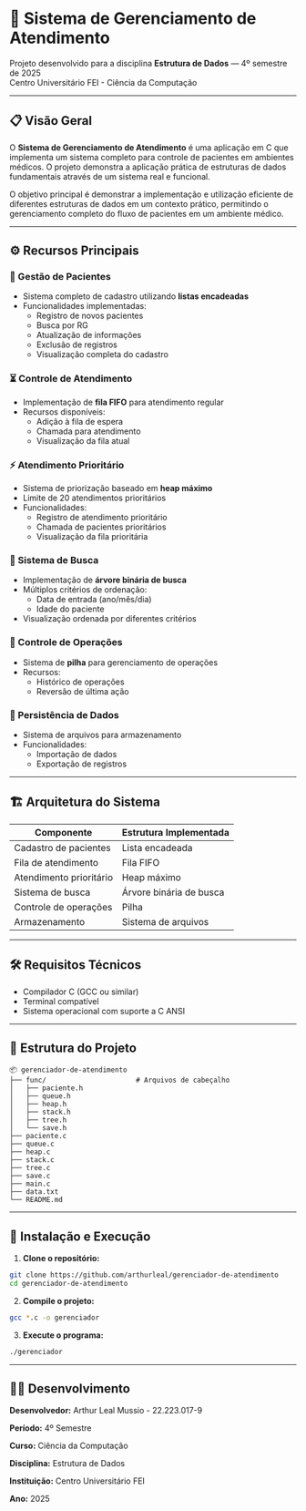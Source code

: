 # 🏥 Sistema de Gerenciamento de Atendimento

Projeto desenvolvido para a disciplina **Estrutura de Dados** — 4º semestre de 2025  
Centro Universitário FEI - Ciência da Computação

---

## 📋 Visão Geral

O **Sistema de Gerenciamento de Atendimento** é uma aplicação em C que implementa um sistema completo para controle de pacientes em ambientes médicos. O projeto demonstra a aplicação prática de estruturas de dados fundamentais através de um sistema real e funcional.

O objetivo principal é demonstrar a implementação e utilização eficiente de diferentes estruturas de dados em um contexto prático, permitindo o gerenciamento completo do fluxo de pacientes em um ambiente médico.

---

## ⚙️ Recursos Principais

### 👤 Gestão de Pacientes
- Sistema completo de cadastro utilizando **listas encadeadas**
- Funcionalidades implementadas:
  - Registro de novos pacientes
  - Busca por RG
  - Atualização de informações
  - Exclusão de registros
  - Visualização completa do cadastro

### ⏳ Controle de Atendimento
- Implementação de **fila FIFO** para atendimento regular
- Recursos disponíveis:
  - Adição à fila de espera
  - Chamada para atendimento
  - Visualização da fila atual

### ⚡ Atendimento Prioritário
- Sistema de priorização baseado em **heap máximo**
- Limite de 20 atendimentos prioritários
- Funcionalidades:
  - Registro de atendimento prioritário
  - Chamada de pacientes prioritários
  - Visualização da fila prioritária

### 🔎 Sistema de Busca
- Implementação de **árvore binária de busca**
- Múltiplos critérios de ordenação:
  - Data de entrada (ano/mês/dia)
  - Idade do paciente
- Visualização ordenada por diferentes critérios

### 🔄 Controle de Operações
- Sistema de **pilha** para gerenciamento de operações
- Recursos:
  - Histórico de operações
  - Reversão de última ação

### 💾 Persistência de Dados
- Sistema de arquivos para armazenamento
- Funcionalidades:
  - Importação de dados
  - Exportação de registros

---

## 🏗️ Arquitetura do Sistema

| Componente                 | Estrutura Implementada        |
|----------------------------|-------------------------------|
| Cadastro de pacientes      | Lista encadeada               |
| Fila de atendimento        | Fila FIFO                     |
| Atendimento prioritário    | Heap máximo                   |
| Sistema de busca           | Árvore binária de busca       |
| Controle de operações      | Pilha                         |
| Armazenamento              | Sistema de arquivos           |
---

## 🛠️ Requisitos Técnicos

- Compilador C (GCC ou similar)
- Terminal compatível
- Sistema operacional com suporte a C ANSI

---

## 📂 Estrutura do Projeto

```text
📦 gerenciador-de-atendimento
├── func/                      # Arquivos de cabeçalho
│   ├── paciente.h
│   ├── queue.h
│   ├── heap.h
│   ├── stack.h
│   ├── tree.h
│   └── save.h
├── paciente.c
├── queue.c
├── heap.c
├── stack.c
├── tree.c
├── save.c
├── main.c
├── data.txt
└── README.md
```

---

## 🚀 Instalação e Execução

1. **Clone o repositório:**
```bash
git clone https://github.com/arthurleal/gerenciador-de-atendimento
cd gerenciador-de-atendimento
```

2. **Compile o projeto:**
```bash
gcc *.c -o gerenciador
```

3. **Execute o programa:**
```bash
./gerenciador
```

---

## 👨‍💻 Desenvolvimento

**Desenvolvedor:** Arthur Leal Mussio - 22.223.017-9

**Período:** 4º Semestre

**Curso:** Ciência da Computação

**Disciplina:** Estrutura de Dados

**Instituição:** Centro Universitário FEI

**Ano:** 2025